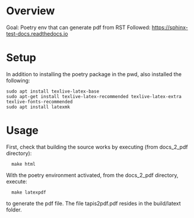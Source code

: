 Overview
========

Goal: Poetry env that can generate pdf from RST
Followed: https://sphinx-test-docs.readthedocs.io

Setup
=====
In addition to installing the poetry package in the pwd, also installed the following:

```
sudo apt install texlive-latex-base
sudo apt-get install texlive-latex-recommended texlive-latex-extra texlive-fonts-recommended
sudo apt install latexmk
```


Usage
=====
First, check that building the source works by executing (from docs_2_pdf directory):

```
  make html
```

With the poetry environment activated, from the docs_2_pdf directory, execute:

```
  make latexpdf
```

to generate the pdf file. The file tapis2pdf.pdf resides in the build/latext folder. 
